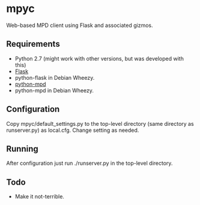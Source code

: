 mpyc
====

Web-based MPD client using Flask and associated gizmos.

Requirements
------------

 * Python 2.7 (might work with other versions, but was developed with this)
 * [Flask](http://flask.pocoo.org/)
  * python-flask in Debian Wheezy.
 * [python-mpd](http://jatreuman.indefero.net/p/python-mpd/)
  * python-mpd in Debian Wheezy.


Configuration
-------------

Copy mpyc/default_settings.py to the top-level directory (same directory
as runserver.py) as local.cfg. Change setting as needed.

Running
-------

After configuration just run ./runserver.py in the top-level directory.

Todo
----

 * Make it not-terrible.
